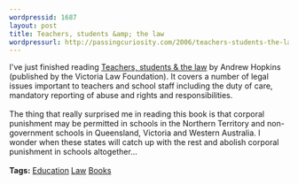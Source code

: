 ```yaml
--- 
wordpressid: 1687
layout: post
title: Teachers, students &amp; the law
wordpressurl: http://passingcuriosity.com/2006/teachers-students-the-law/
---
```

I've just finished reading <a class="title" href="http://www.victorialaw.org.au/books/teachers_students_and_the_law.htm">Teachers, students & the law</a> by Andrew Hopkins (published by the Victoria Law Foundation). It covers a number of legal issues important to teachers and school staff including the duty of care, mandatory reporting of abuse and rights and responsibilities. <br /><br />The thing that really surprised me in reading this book is that corporal punishment may be permitted in schools in the Northern Territory and non-government schools in Queensland, Victoria and Western Australia. I wonder when these states will catch up with the rest and abolish corporal punishment in schools altogether...<br /><br /><span class="tags"><strong>Tags:</strong> <a rel="tag" href="http://del.icio.us/thsutton/education">Education</a> <a rel="tag" href="http://del.icio.us/thsutton/law">Law</a> <a rel="tag" href="http://del.icio.us/thsutton/books">Books</a> </span>
